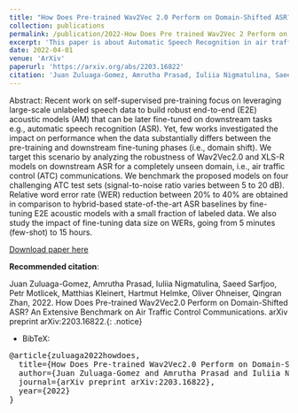 ```yaml
---
title: "How Does Pre-trained Wav2Vec 2.0 Perform on Domain-Shifted ASR? An Extensive Benchmark on Air Traffic Control Communications"
collection: publications
permalink: /publication/2022-How Does Pre trained Wav2Vec 2 Perform on Domain Shifted
excerpt: 'This paper is about Automatic Speech Recognition in air traffic Control Communications'
date: 2022-04-01
venue: 'ArXiv'
paperurl: 'https://arxiv.org/abs/2203.16822'
citation: 'Juan Zuluaga-Gomez, Amrutha Prasad, Iuliia Nigmatulina, Saeed Sarfjoo, Petr Motlicek, Matthias Kleinert, Hartmut Helmke, Oliver Ohneiser, Qingran Zhan, 2022. How Does Pre-trained Wav2Vec2.0 Perform on Domain-Shifted ASR? An Extensive Benchmark on Air Traffic Control Communications. arXiv preprint arXiv:2203.16822.'
---
```


Abstract: Recent work on self-supervised pre-training focus on leveraging large-scale unlabeled speech data to build robust end-to-end (E2E) acoustic models (AM) that can be later fine-tuned on downstream tasks e.g., automatic speech recognition (ASR). Yet, few works investigated the impact on performance when the data substantially differs between the pre-training and downstream fine-tuning phases (i.e., domain shift). We target this scenario by analyzing the robustness of Wav2Vec2.0 and XLS-R models on downstream ASR for a completely unseen domain, i.e., air traffic control (ATC) communications. We benchmark the proposed models on four challenging ATC test sets (signal-to-noise ratio varies between 5 to 20 dB). Relative word error rate (WER) reduction between 20% to 40% are obtained in comparison to hybrid-based state-of-the-art ASR baselines by fine-tuning E2E acoustic models with a small fraction of labeled data. We also study the impact of fine-tuning data size on WERs, going from 5 minutes (few-shot) to 15 hours.


[Download paper here](https://arxiv.org/abs/2203.16822)

**Recommended citation**: 

Juan Zuluaga-Gomez, Amrutha Prasad, Iuliia Nigmatulina, Saeed Sarfjoo, Petr Motlicek, Matthias Kleinert, Hartmut Helmke, Oliver Ohneiser, Qingran Zhan, 2022. How Does Pre-trained Wav2Vec2.0 Perform on Domain-Shifted ASR? An Extensive Benchmark on Air Traffic Control Communications. arXiv preprint arXiv:2203.16822.{: .notice}

- BibTeX:

<pre>
@article{zuluaga2022howdoes,
  title={How Does Pre-trained Wav2Vec2.0 Perform on Domain-Shifted ASR? An Extensive Benchmark on Air Traffic Control Communications},
  author={Juan Zuluaga-Gomez and Amrutha Prasad and Iuliia Nigmatulina and Saeed Sarfjoo and Petr Motlicek and Matthias Kleinert and Hartmut Helmke and Oliver Ohneiser and Qingran Zhan},
  journal={arXiv preprint arXiv:2203.16822},
  year={2022}
}
</pre>
